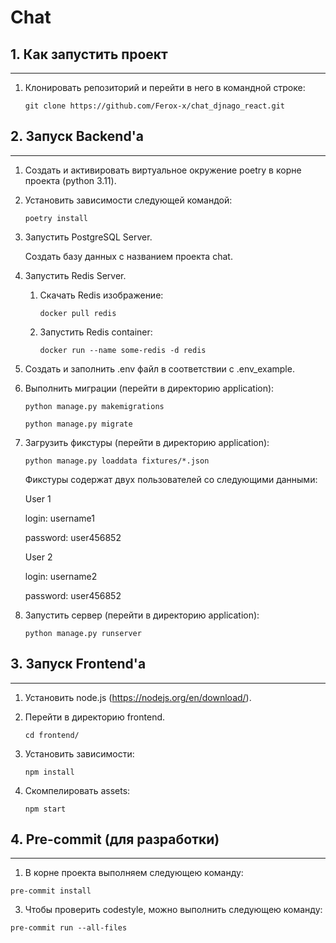 # Chat 

## 1. Как запустить проект

___

1) Клонировать репозиторий и перейти в него в командной строке:

    `git clone https://github.com/Ferox-x/chat_djnago_react.git`


## 2. Запуск Backend'а

___

1) Cоздать и активировать виртуальное окружение poetry в корне проекта (python 3.11).

2) Установить зависимости следующей командой:

    `poetry install`

3) Запустить PostgreSQL Server.

    Создать базу данных с названием проекта chat.


4) Запустить Redis Server.
   
   1) Скачать Redis изображение:
   
      `docker pull redis`

   2) Запустить Redis container:
   
      `docker run --name some-redis -d redis`


5) Создать и заполнить .env файл в соответствии с .env_example.

6) Выполнить миграции (перейти в директорию application):

    `python manage.py makemigrations`

    `python manage.py migrate`

7) Загрузить фикстуры (перейти в директорию application):

    `python manage.py loaddata fixtures/*.json`

    Фикстуры содержат двух пользователей со следующими данными:

    
    User 1

    login: username1

    password: user456852

    
    User 2

    login: username2

    password: user456852

9) Запустить сервер (перейти в директорию application):

    `python manage.py runserver`


## 3. Запуск Frontend'а

___

1) Установить node.js (https://nodejs.org/en/download/).

2) Перейти в директорию frontend.

    `cd frontend/`

3) Установить зависимости:

    `npm install`

4) Скомпелировать assets:

    `npm start`


## 4. Pre-commit (для разработки)

___

1) В корне проекта выполняем следующею команду:

`pre-commit install`

3) Чтобы проверить codestyle, можно выполнить следующею команду:

`pre-commit run --all-files`

